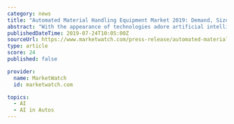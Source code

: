 ```yaml
---
category: news
title: "Automated Material Handling Equipment Market 2019: Demand, Size, Growth Research Report by 2024 - MRE Analysis"
abstract: "With the appearance of technologies adore artificial intelligence, wireless technologies, and driverless vehicles, the automatic material handling equipment market has witnessed vital growth over the previous few years. The Automated Material Handling ..."
publishedDateTime: 2019-07-24T10:05:00Z
sourceUrl: https://www.marketwatch.com/press-release/automated-material-handling-equipment-market-2019-demand-size-growth-research-report-by-2024---mre-analysis-2019-07-24
type: article
score: 24
published: false

provider:
  name: MarketWatch
  id: marketwatch.com

topics:
  - AI
  - AI in Autos
---
```

